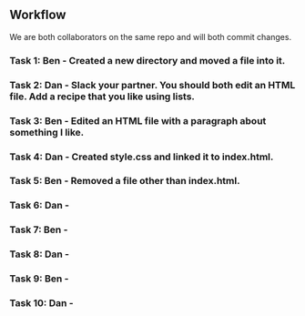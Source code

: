 ## Workflow

We are both collaborators on the same repo and will both commit changes.

### Task 1: Ben - Created a new directory and moved a file into it. 

### Task 2: Dan - Slack your partner. You should both edit an HTML file. Add a recipe that you like using lists. 

### Task 3: Ben - Edited an HTML file with a paragraph about something I like. 

### Task 4: Dan - Created style.css and linked it to index.html.


### Task 5: Ben - Removed a file other than index.html.

### Task 6: Dan -

### Task 7: Ben - 

### Task 8: Dan - 

### Task 9: Ben - 

### Task 10: Dan - 
